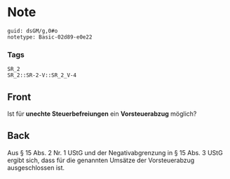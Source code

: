 # Note
```
guid: dsGM/g,0#o
notetype: Basic-02d89-e0e22
```

### Tags
```
SR_2
SR_2::SR-2-V::SR_2_V-4
```

## Front
Ist für <b>unechte Steuerbefreiungen</b> ein <b>Vorsteuerabzug</b>
möglich?

## Back
Aus § 15 Abs. 2 Nr. 1 UStG und der Negativabgrenzung in § 15 Abs. 3 UStG ergibt sich, dass für die genannten Umsätze der Vorsteuerabzug ausgeschlossen ist.
